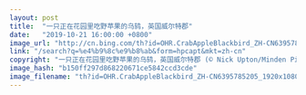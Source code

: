 ```yaml
---
layout: post
title:  "一只正在花园里吃野苹果的乌鸫，英国威尔特郡"
date:   "2019-10-21 16:00:00 +0800"
image_url: "http://cn.bing.com/th?id=OHR.CrabAppleBlackbird_ZH-CN6395785205_1920x1080.jpg&rf=LaDigue_1920x1080.jpg&pid=hp"
link: "/search?q=%e4%b9%8c%e9%b8%ab&form=hpcapt&mkt=zh-cn"
copyright: "一只正在花园里吃野苹果的乌鸫，英国威尔特郡 (© Nick Upton/Minden Pictures)"
image_hash: "b150ff297d868220671ce5842ccd3cde"
image_filename: "th?id=OHR.CrabAppleBlackbird_ZH-CN6395785205_1920x1080.jpg&rf=LaDigue_1920x1080.jpg&pid=hp"
---
```

